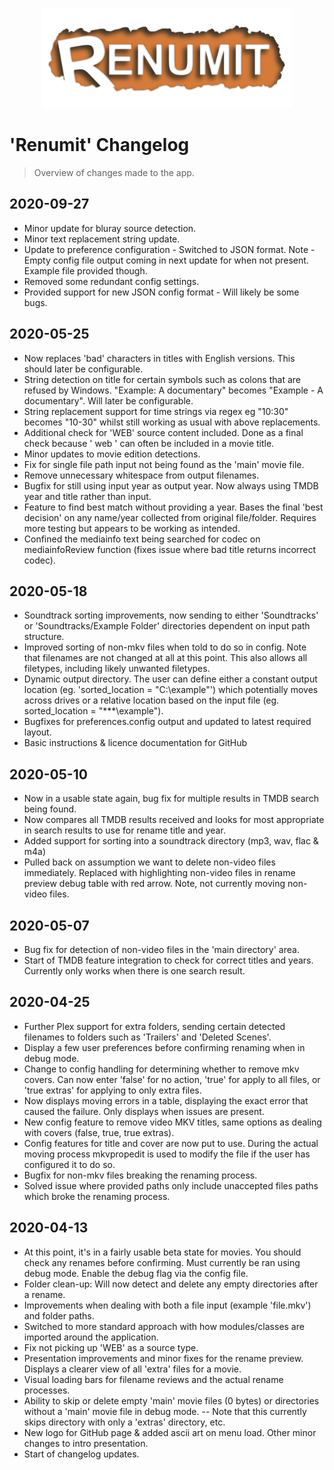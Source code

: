 <p align="center"><img src="data/logo_1.png" width="400"></p>

# 'Renumit' Changelog
> Overview of changes made to the app.

## 2020-09-27
* Minor update for bluray source detection.
* Minor text replacement string update.
* Update to preference configuration - Switched to JSON format. Note - Empty config file output coming in next update for when not present. Example file provided though.
* Removed some redundant config settings.
* Provided support for new JSON config format - Will likely be some bugs.

## 2020-05-25
* Now replaces 'bad' characters in titles with English versions. This should later be configurable.
* String detection on title for certain symbols such as colons that are refused by Windows. "Example: A documentary" becomes "Example - A documentary". Will later be configurable.
* String replacement support for time strings via regex eg "10:30" becomes "10-30" whilst still working as usual with above replacements.
* Additional check for 'WEB' source content included. Done as a final check because ' web ' can often be included in a movie title.
* Minor updates to movie edition detections.
* Fix for single file path input not being found as the 'main' movie file. 
* Remove unnecessary whitespace from output filenames.
* Bugfix for still using input year as output year. Now always using TMDB year and title rather than input.
* Feature to find best match without providing a year. Bases the final 'best decision' on any name/year collected from original file/folder. Requires more testing but appears to be working as intended.
* Confined the mediainfo text being searched for codec on mediainfoReview function (fixes issue where bad title returns incorrect codec).

## 2020-05-18
* Soundtrack sorting improvements, now sending to either 'Soundtracks' or 'Soundtracks/Example Folder' directories dependent on input path structure.
* Improved sorting of non-mkv files when told to do so in config. Note that filenames are not changed at all at this point. This also allows all filetypes, including likely unwanted filetypes.
* Dynamic output directory. The user can define either a constant output location (eg. 'sorted_location = "C:\example"') which potentially moves across drives or a relative location based on the input file (eg. sorted_location = "***\example").
* Bugfixes for preferences.config output and updated to latest required layout.
* Basic instructions & licence documentation for GitHub

## 2020-05-10
* Now in a usable state again, bug fix for multiple results in TMDB search being found.
* Now compares all TMDB results received and looks for most appropriate in search results to use for rename title and year.
* Added support for sorting into a soundtrack directory (mp3, wav, flac & m4a)
* Pulled back on assumption we want to delete non-video files immediately. Replaced with highlighting non-video files in rename preview debug table with red arrow. Note, not currently moving non-video files.

## 2020-05-07
* Bug fix for detection of non-video files in the 'main directory' area.
* Start of TMDB feature integration to check for correct titles and years. Currently only works when there is one search result.

## 2020-04-25
* Further Plex support for extra folders, sending certain detected filenames to folders such as 'Trailers' and 'Deleted Scenes'. 
* Display a few user preferences before confirming renaming when in debug mode.
* Change to config handling for determining whether to remove mkv covers. Can now enter 'false' for no action, 'true' for apply to all files, or 'true extras' for applying to only extra files.
* Now displays moving errors in a table, displaying the exact error that caused the failure. Only displays when issues are present.
* New config feature to remove video MKV titles, same options as dealing with covers (false, true, true extras).
* Config features for title and cover are now put to use. During the actual moving process mkvpropedit is used to modify the file if the user has configured it to do so.
* Bugfix for non-mkv files breaking the renaming process.
* Solved issue where provided paths only include unaccepted files paths which broke the renaming process.

## 2020-04-13
* At this point, it's in a fairly usable beta state for movies. You should check any renames before confirming. Must currently be ran using debug mode. Enable the debug flag via the config file.
* Folder clean-up: Will now detect and delete any empty directories after a rename.
* Improvements when dealing with both a file input (example 'file.mkv') and folder paths.
* Switched to more standard approach with how modules/classes are imported around the application.
* Fix not picking up 'WEB' as a source type.
* Presentation improvements and minor fixes for the rename preview. Displays a clearer view of all 'extra' files for a movie.
* Visual loading bars for filename reviews and the actual rename processes.
* Ability to skip or delete empty 'main' movie files (0 bytes) or directories without a 'main' movie file in debug mode. -- Note that this currently skips directory with only a 'extras' directory, etc.
* New logo for GitHub page & added ascii art on menu load. Other minor changes to intro presentation.
* Start of changelog updates.